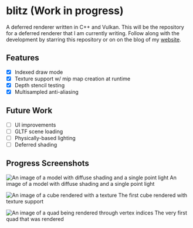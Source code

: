 # blitz (Work in progress)
A deferred renderer written in C++ and Vulkan. This will be the repository for a deferred
renderer that I am currently writing. Follow along with the development by
starring this repository or on on the blog of my [website](https://tstullich.github.io/posts).


## Features
- [x] Indexed draw mode
- [x] Texture support w/ mip map creation at runtime
- [x] Depth stencil testing
- [x] Multisampled anti-aliasing

## Future Work 
- [ ] UI improvements
- [ ] GLTF scene loading
- [ ] Physically-based lighting
- [ ] Deferred shading

## Progress Screenshots
![An image of a model with diffuse shading and a single point light](https://i.imgur.com/bYpgoRl.png)
An image of a model with diffuse shading and a single point light

![An image of a cube rendered with a texture](https://i.imgur.com/5OazHcA.png)
The first cube rendered with texture support

![An image of a quad being rendered through vertex indices](https://i.imgur.com/aqgoO4Q.png)
The very first quad that was rendered
